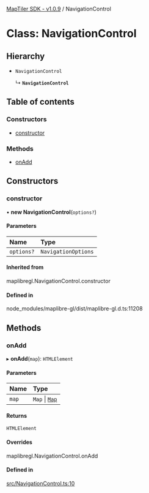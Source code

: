 [MapTiler SDK - v1.0.9](../README.md) / NavigationControl

# Class: NavigationControl

## Hierarchy

- `NavigationControl`

  ↳ **`NavigationControl`**

## Table of contents

### Constructors

- [constructor](NavigationControl.md#constructor)

### Methods

- [onAdd](NavigationControl.md#onadd)

## Constructors

### constructor

• **new NavigationControl**(`options?`)

#### Parameters

| Name | Type |
| :------ | :------ |
| `options?` | `NavigationOptions` |

#### Inherited from

maplibregl.NavigationControl.constructor

#### Defined in

node_modules/maplibre-gl/dist/maplibre-gl.d.ts:11208

## Methods

### onAdd

▸ **onAdd**(`map`): `HTMLElement`

#### Parameters

| Name | Type |
| :------ | :------ |
| `map` | `Map` \| [`Map`](Map.md) |

#### Returns

`HTMLElement`

#### Overrides

maplibregl.NavigationControl.onAdd

#### Defined in

[src/NavigationControl.ts:10](https://github.com/maptiler/maptiler-sdk-js/blob/e427428/src/NavigationControl.ts#L10)
